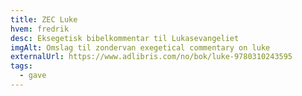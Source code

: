 ```yaml
---
title: ZEC Luke
hvem: fredrik
desc: Eksegetisk bibelkommentar til Lukasevangeliet
imgAlt: Omslag til zondervan exegetical commentary on luke
externalUrl: https://www.adlibris.com/no/bok/luke-9780310243595
tags:
  - gave
---
```

